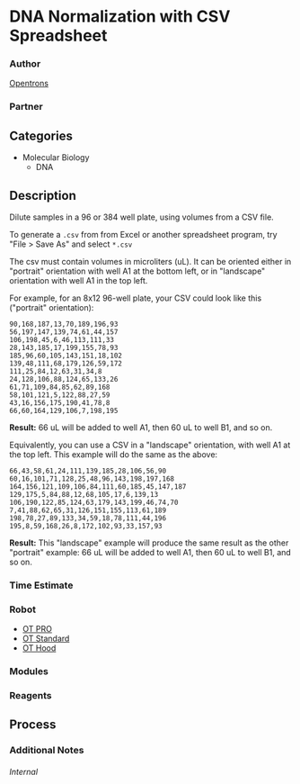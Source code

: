 # DNA Normalization with CSV Spreadsheet

### Author
[Opentrons](https://opentrons.com/)

### Partner

## Categories
* Molecular Biology
	* DNA

## Description
Dilute samples in a 96 or 384 well plate, using volumes from a CSV file.

To generate a `.csv` from from Excel or another spreadsheet program, try "File > Save As" and select `*.csv`

The csv must contain volumes in microliters (uL). It can be oriented either in "portrait" orientation with well A1 at the bottom left, or in "landscape" orientation with well A1 in the top left.

For example, for an 8x12 96-well plate, your CSV could look like this ("portrait" orientation):

```
90,168,187,13,70,189,196,93
56,197,147,139,74,61,44,157
106,198,45,6,46,113,111,33
28,143,185,17,199,155,78,93
185,96,60,105,143,151,18,102
139,48,111,68,179,126,59,172
111,25,84,12,63,31,34,8
24,128,106,88,124,65,133,26
61,71,109,84,85,62,89,168
58,101,121,5,122,88,27,59
43,16,156,175,190,41,78,8
66,60,164,129,106,7,198,195
```

**Result:** 66 uL will be added to well A1, then 60 uL to well B1, and so on.

Equivalently, you can use a CSV in a "landscape" orientation, with well A1 at the top left. This example will do the same as the above:

```
66,43,58,61,24,111,139,185,28,106,56,90
60,16,101,71,128,25,48,96,143,198,197,168
164,156,121,109,106,84,111,60,185,45,147,187
129,175,5,84,88,12,68,105,17,6,139,13
106,190,122,85,124,63,179,143,199,46,74,70
7,41,88,62,65,31,126,151,155,113,61,189
198,78,27,89,133,34,59,18,78,111,44,196
195,8,59,168,26,8,172,102,93,33,157,93
```

**Result:** This "landscape" example will produce the same result as the other "portrait" example: 66 uL will be added to well A1, then 60 uL to well B1, and so on.

### Time Estimate

### Robot
* [OT PRO](https://opentrons.com/ot-one-pro)
* [OT Standard](https://opentrons.com/ot-one-standard)
* [OT Hood](https://opentrons.com/ot-one-hood)

### Modules

### Reagents

## Process

### Additional Notes

###### Internal
